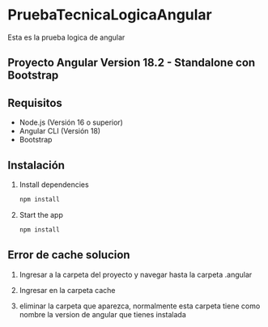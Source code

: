 # PruebaTecnicaLogicaAngular

Esta es la prueba logica de angular

## Proyecto Angular Version 18.2 - Standalone con Bootstrap


## Requisitos

- Node.js (Versión 16 o superior)
- Angular CLI (Versión 18)
- Bootstrap

## Instalación

1. Install dependencies

   ```bash
   npm install
   ```

2. Start the app

   ```bash
   npm install
   ```

## Error de cache solucion

1. Ingresar a la carpeta del proyecto y navegar hasta la carpeta .angular

2. Ingresar en la carpeta cache

3. eliminar la carpeta que aparezca, normalmente esta carpeta tiene como nombre la version de angular que tienes instalada

